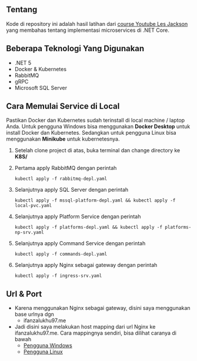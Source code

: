 ## Tentang
Kode di repository ini adalah hasil latihan dari [course Youtube Les Jackson](https://www.youtube.com/watch?v=DgVjEo3OGBI) yang membahas tentang implementasi microservices di .NET Core.

## Beberapa Teknologi Yang Digunakan
- .NET 5
- Docker & Kubernetes
- RabbitMQ
- gRPC
- Microsoft SQL Server

## Cara Memulai Service di Local
Pastikan Docker dan Kubernetes sudah terinstall di local machine / laptop Anda. Untuk pengguna Windows bisa menggunakan **Docker Desktop** untuk install Docker dan Kubernetes.
Sedangkan untuk pengguna Linux bisa menggunakan **Minikube** untuk kubernetesnya.

1. Setelah clone project di atas, buka terminal dan change directory ke **K8S/**
2. Pertama apply RabbitMQ dengan perintah 
   
    `kubectl apply -f rabbitmq-depl.yaml`

3. Selanjutnya apply SQL Server dengan perintah

    `kubectl apply -f mssql-platform-depl.yaml && kubectl apply -f local-pvc.yaml`

4. Selanjutnya apply Platform Service dengan perintah

    `kubectl apply -f platforms-depl.yaml && kubectl apply -f platforms-np-srv.yaml`

5. Selanjutnya apply Command Service dengan perintah

    `kubectl apply -f commands-depl.yaml`

6. Selanjutnya apply Nginx sebagai gateway dengan perintah 

    `kubectl apply -f ingress-srv.yaml`

## Url & Port
* Karena menggunakan Nginx sebagai gateway, disini saya menggunakan base urlnya dgn 
  * ifanzalukhu97.me
* Jadi disini saya melakukan host mapping dari url Nginx ke ifanzalukhu97.me. Cara mappingnya sendiri, bisa dilihat caranya di bawah
  * [Pengguna Windows](https://docs.rackspace.com/support/how-to/modify-your-hosts-file/)
  * [Pengguna Linux](https://unix.stackexchange.com/questions/109245/hostname-and-ip-address-mapping-in-etc-hosts)
